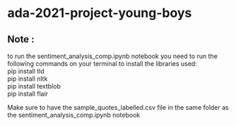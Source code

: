 # ada-2021-project-young-boys
## Note :   
to run the sentiment_analysis_comp.ipynb notebook you need to run the following commands on your terminal to install the libraries used:  
pip install tld  
pip install nltk  
pip install textblob  
pip install flair  
  
  
Make sure to have the sample_quotes_labelled.csv file in the same folder as the sentiment_analysis_comp.ipynb notebook
